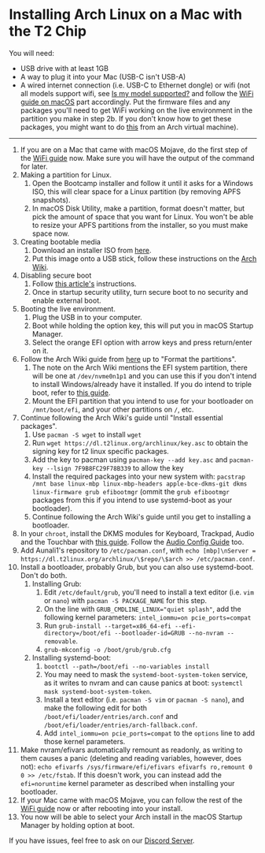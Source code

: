 # Installing Arch Linux on a Mac with the T2 Chip

You will need:

- USB drive with at least 1GB
- A way to plug it into your Mac (USB-C isn't USB-A)
- A wired internet connection (i.e. USB-C to Ethernet dongle) or wifi (not all models support wifi, see [Is my model supported?](https://wiki.t2linux.org/guides/wifi/#is-my-model-supported) and follow the [WiFi guide on macOS](https://wiki.t2linux.org/guides/wifi/#on-macos) part accordingly. Put the firmware files and any packages you'll need to get WiFi working on the live environment in the partition you make in step 2b. If you don't know how to get these packages, you might want to do [this](https://wiki.archlinux.org/index.php/Pacman/Tips_and_tricks#Installing_packages_from_a_CD/DVD_or_USB_stick) from an Arch virtual machine).

---

1. If you are on a Mac that came with macOS Mojave, do the first step of the [WiFi guide](https://wiki.t2linux.org/guides/wifi/#on-macos) now. Make sure you will have the output of the command for later.
2. Making a partition for Linux.
	1. Open the Bootcamp installer and follow it until it asks for a Windows ISO, this will clear space for a Linux partition (by removing APFS snapshots).
	2. In macOS Disk Utility, make a partition, format doesn't matter, but pick the amount of space that you want for Linux. You won't be able to resize your APFS partitions from the installer, so you must make space now.
3. Creating bootable media
	1. Download an installer ISO from [here](https://dl.t2linux.org/archlinux/iso/index.html).
	2. Put this image onto a USB stick, follow these instructions on the [Arch Wiki](https://wiki.archlinux.org/index.php/USB_flash_installation_medium#In_macOS).
4. Disabling secure boot
	1. Follow [this article's](https://support.apple.com/en-us/HT208198) instructions.
	2. Once in startup security utility, turn secure boot to no security and enable external boot.
5. Booting the live environment.
	1. Plug the USB in to your computer.
	2. Boot while holding the option key, this will put you in macOS Startup Manager.
	3. Select the orange EFI option with arrow keys and press return/enter on it.
6. Follow the Arch Wiki guide from [here](https://wiki.archlinux.org/index.php/Installation_guide#Set_the_keyboard_layout) up to "Format the partitions".
	1. The note on the Arch Wiki mentions the EFI system partition, there will be one at `/dev/nvme0n1p1` and you can use this if you don't intend to install Windows/already have it installed. If you do intend to triple boot, refer to [this guide](https://wiki.t2linux.org/guides/windows/).
	2. Mount the EFI partition that you intend to use for your bootloader on `/mnt/boot/efi`, and your other partitions on `/`, etc.
7. Continue following the Arch Wiki's guide until "Install essential packages".
	1. Use `pacman -S wget` to install `wget`
	2. Run `wget https://dl.t2linux.org/archlinux/key.asc` to obtain the signing key for t2 linux specific packages.
	3. Add the key to pacman using `pacman-key --add key.asc` and `pacman-key --lsign 7F9B8FC29F78B339` to allow the key
	4. Install the required packages into your new system with: `pacstrap /mnt base linux-mbp linux-mbp-headers apple-bce-dkms-git dkms linux-firmware grub efibootmgr` (ommit the `grub efibootmgr` packages from this if you intend to use systemd-boot as your bootloader).
	5. Continue following the Arch Wiki's guide until you get to installing a bootloader.
8. In your `chroot`, install the DKMS modules for Keyboard, Trackpad, Audio and the Touchbar with [this guide](https://wiki.t2linux.org/guides/dkms/#installing-modules). Follow the [Audio Config Guide](https://wiki.t2linux.org/guides/audio-config/) too.
9. Add Aunali1's repository to `/etc/pacman.conf`, with `echo [mbp]\nServer = https://dl.t2linux.org/archlinux/\$repo/\$arch >> /etc/pacman.conf`.
10. Install a bootloader, probably Grub, but you can also use systemd-boot. Don't do both.
	1. Installing Grub:
		1. Edit `/etc/default/grub`, you'll need to install a text editor (i.e. `vim` or `nano`) with `pacman -S PACKAGE_NAME` for this step.
		2. On the line with `GRUB_CMDLINE_LINUX="quiet splash"`, add the following kernel parameters: `intel_iommu=on pcie_ports=compat`
		3. Run `grub-install --target=x86_64-efi --efi-directory=/boot/efi --bootloader-id=GRUB --no-nvram --removable`.
		4. `grub-mkconfig -o /boot/grub/grub.cfg`
	2. Installing systemd-boot:
		1. `bootctl --path=/boot/efi --no-variables install`
		2. You may need to mask the `systemd-boot-system-token` service, as it writes to nvram and can cause panics at boot: `systemctl mask systemd-boot-system-token`.
		3. Install a text editor (i.e. `pacman -S vim` or `pacman -S nano`), and make the following edit for both `/boot/efi/loader/entries/arch.conf` and `/boot/efi/loader/entries/arch-fallback.conf`.
		4. Add `intel_iommu=on pcie_ports=compat` to the `options` line to add those kernel parameters.
11. Make nvram/efivars automatically remount as readonly, as writing to them causes a panic (deleting and reading variables, however, does not): `echo efivarfs /sys/firmware/efi/efivars efivarfs ro,remount 0 0 >> /etc/fstab`. If this doesn't work, you can instead add the `efi=noruntime` kernel parameter as described when installing your bootloader.
12. If your Mac came with macOS Mojave, you can follow the rest of the [WiFi guide](https://wiki.t2linux.org/guides/wifi/#on-macos) now or after rebooting into your install.
13. You now will be able to select your Arch install in the macOS Startup Manager by holding option at boot.

If you have issues, feel free to ask on our [Discord Server](https://discord.gg/Jayz5f5).
